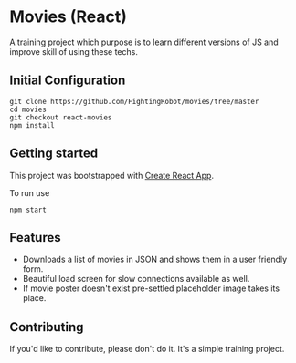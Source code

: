 # Movies (React)

A training project which purpose is to learn different versions of JS and improve skill of using these techs.

## Initial Configuration

```shell
git clone https://github.com/FightingRobot/movies/tree/master
cd movies
git checkout react-movies
npm install
```

## Getting started

This project was bootstrapped with [Create React App](https://github.com/facebook/create-react-app).

To run use
 
```shell
npm start
```

## Features

* Downloads a list of movies in JSON and shows them in a user friendly form.
* Beautiful load screen for slow connections available as well.
* If movie poster doesn't exist pre-settled placeholder image takes its place.

## Contributing

If you'd like to contribute, please don't do it. It's a simple training project.
